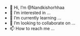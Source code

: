 - 👋 Hi, I’m @Nandkishorhhaa
- 👀 I’m interested in ...
- 🌱 I’m currently learning ...
- 💞️ I’m looking to collaborate on ...
- 📫 How to reach me ...

<!---
Nandkishorhhaa/Nandkishorhhaa is a ✨ special ✨ repository because its `README.md` (this file) appears on your GitHub profile.
You can click the Preview link to take a look at your changes.
--->
